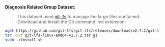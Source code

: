 **Diagnosis Related Group Dataset:**

>This dataset used [git-lfs](https://git-lfs.github.com/) to manage the large files contained.
>Download and install the Git command line extension: 
```bash
wget https://github.com/git-lfs/git-lfs/releases/download/v2.7.2/git-lfs-linux-amd64-v2.7.2.tar.gz
tar -xvf git-lfs-linux-amd64-v2.7.2.tar.gz
sudo ./install.sh
```
